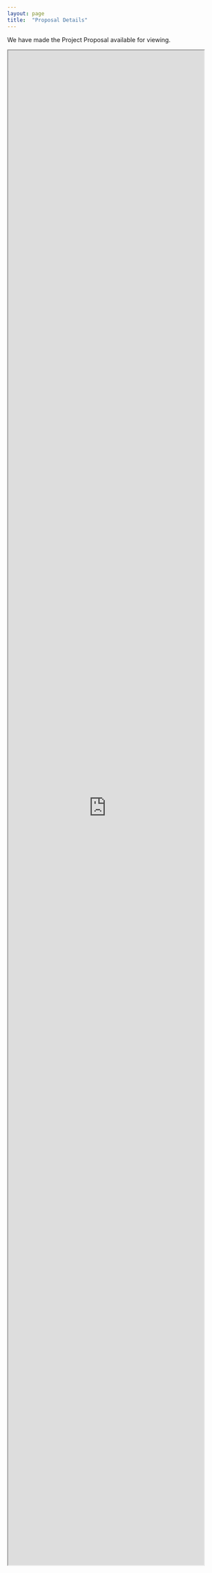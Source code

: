 ```yaml
---
layout: page
title:  "Proposal Details"
---
```


We have made the Project Proposal available for viewing.
<iframe width="90%" height="90%" src="https://docs.google.com/document/d/e/2PACX-1vTe2Ekbp-hzYTUG9hNqOQJaEpQeE0cbMhCTg3kVnCG5su3yV7lo81WO8alxcCKzPWZu4xWU4kO7UCb6/pub?embedded=true"></iframe>
